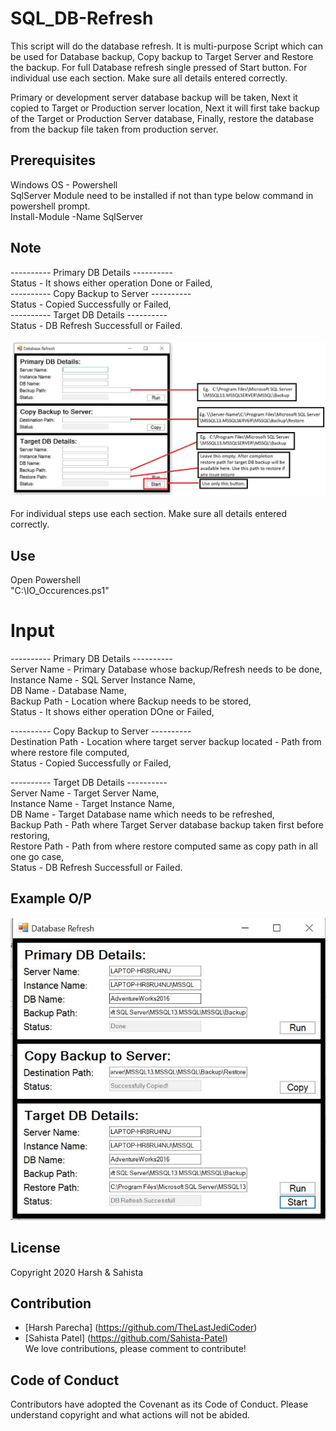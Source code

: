 # SQL_DB-Refresh
This script will do the database refresh. It is multi-purpose Script which can be used for Database backup, Copy backup to Target Server and Restore the backup. For full Database refresh single pressed of Start button. For individual use each section. Make sure all details entered correctly.

Primary or development server database backup will be taken, Next it copied to Target or Production server location, Next it will first take backup of the Target or Production Server database, Finally, restore the database from the backup file taken from production server.

## Prerequisites

Windows OS - Powershell<br>
SqlServer Module need to be installed if not than type below command in powershell prompt.<br>
Install-Module -Name SqlServer

## Note
  
---------- Primary DB Details ----------<br>
Status - It shows either operation Done or Failed,<br>
---------- Copy Backup to Server ----------<br>
Status - Copied Successfully or Failed,<br>
---------- Target DB Details ----------<br>
Status - DB Refresh Successfull or Failed.<br><br>
![alt text](https://github.com/Sahista-Patel/SQL_DB-Refresh/blob/Powershell/refresh_1.jpg)<br>
<br>For individual steps use each section. Make sure all details entered correctly.

## Use

Open Powershell<br>
"C:\IO_Occurences.ps1"


# Input
---------- Primary DB Details ----------<br>
Server Name - Primary Database whose backup/Refresh needs to be done,<br>
Instance Name - SQL Server Instance Name,<br>
DB Name - Database Name,<br>
Backup Path - Location where Backup needs to be stored,<br>
Status - It shows either operation DOne or Failed,<br>

---------- Copy Backup to Server ----------<br>
Destination Path - Location where target server backup located - Path from where restore file computed,<br>
Status - Copied Successfully or Failed,<br>

---------- Target DB Details ----------<br>
Server Name - Target Server Name,<br>
Instance Name - Target Instance Name,<br>
DB Name - Target Database name which needs to be refreshed,<br>
Backup Path - Path where Target Server database backup taken first before restoring,<br>
Restore Path - Path from where restore computed same as copy path in all one go case,<br>
Status - DB Refresh Successfull or Failed.

## Example O/P

![alt text](https://github.com/Sahista-Patel/SQL_DB-Refresh/blob/Powershell/refresh_2.jpg)

## License

Copyright 2020 Harsh & Sahista

## Contribution

* [Harsh Parecha] (https://github.com/TheLastJediCoder)
* [Sahista Patel] (https://github.com/Sahista-Patel)<br>
We love contributions, please comment to contribute!

## Code of Conduct

Contributors have adopted the Covenant as its Code of Conduct. Please understand copyright and what actions will not be abided.
